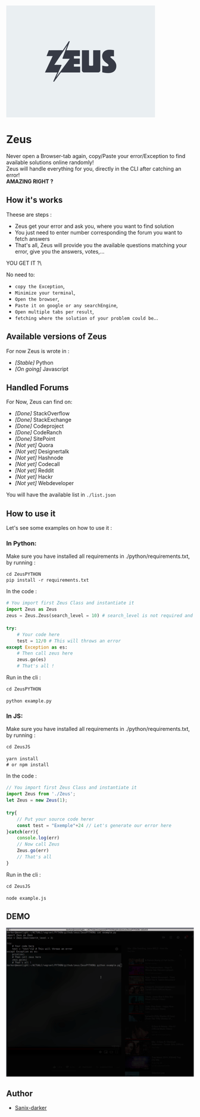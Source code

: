 
<img src="./images/logo.png" />

# Zeus

Never open a Browser-tab again, copy/Paste your error/Exception to find available solutions online randomly!\
Zeus will handle everything for you, directly in the CLI after catching an error!\
**AMAZING RIGHT ?**

## How it's works

Theese are steps :

- Zeus get your error and ask you, where you want to find solution
- You just need to enter number corresponding the forum you want to fetch answers
- That's all, Zeus will provide you the available questions matching your error, give you the answers, votes,...

YOU GET IT ?\

No need to:

- `copy the Exception`,
- `Minimize your terminal`,
- `Open the browser`,
- `Paste it on google or any searchEngine`,
- `Open multiple tabs per result`,
- `fetching where the solution of your problem could be`...

## Available versions of Zeus

For now Zeus is wrote in :

- *[Stable]* Python
- *[On going]* Javascript

## Handled Forums

For Now, Zeus can find on:

- *[Done]* StackOverflow
- *[Done]* StackExchange
- *[Done]* Codeproject
- *[Done]* CodeRanch
- *[Done]* SitePoint
- *[Not yet]* Quora
- *[Not yet]* Designertalk
- *[Not yet]* Hashnode
- *[Not yet]* Codecall
- *[Not yet]* Reddit
- *[Not yet]* Hackr
- *[Not yet]* Webdeveloper

You will have the available list in `./list.json`

## How to use it

Let's see some examples on how to use it :

### In Python:

Make sure you have installed all requirements in ./python/requirements.txt, by running :
```shell
cd ZeusPYTHON
pip install -r requirements.txt
```

In the code :

```python
# You import first Zeus Class and instantiate it
import Zeus as Zeus
zeus = Zeus.Zeus(search_level = 10) # search_level is not required and as default it's 0

try:
    # Your code here
    test = 12/0 # This will throws an error
except Exception as es:
    # Then call zeus here
    zeus.go(es)
    # That's all !
```

Run in the cli :
```shell
cd ZeusPYTHON

python example.py
```

### In JS:

Make sure you have installed all requirements in ./python/requirements.txt, by running :
```shell
cd ZeusJS

yarn install
# or npm install
```

In the code :

```javascript
// You import first Zeus Class and instantiate it
import Zeus from './Zeus';
let Zeus = new Zeus(1);

try{
    // Put your source code herer
    const test = "Exemple"+24 // Let's generate our error here
}catch(err){
    console.log(err)
    // Now call Zeus
    Zeus.go(err)
    // That's all
}
```

Run in the cli :
```shell
cd ZeusJS

node example.js
```

## DEMO

<img src="./images/demo.gif" />

## Author

- [Sanix-darker](https://github.com/sanix-darker)